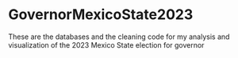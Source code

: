 # GovernorMexicoState2023
These are the databases and the cleaning code for my analysis and visualization of the 2023 Mexico State election for governor
